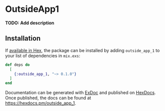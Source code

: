 # OutsideApp1

**TODO: Add description**

## Installation

If [available in Hex](https://hex.pm/docs/publish), the package can be installed
by adding `outside_app_1` to your list of dependencies in `mix.exs`:

```elixir
def deps do
  [
    {:outside_app_1, "~> 0.1.0"}
  ]
end
```

Documentation can be generated with [ExDoc](https://github.com/elixir-lang/ex_doc)
and published on [HexDocs](https://hexdocs.pm). Once published, the docs can
be found at <https://hexdocs.pm/outside_app_1>.

